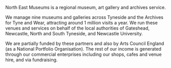 North East Museums is a regional museum, art gallery and archives service. 

We manage nine museums and galleries across Tyneside and the Archives for Tyne and Wear, attracting around 1 million visits a year. We run these venues and services on behalf of the local authorities of Gateshead, Newcastle, North and South Tyneside, and Newcastle University. 

We are partially funded by these partners and also by Arts Council England (as a National Portfolio Organisation). The rest of our income is generated through our commercial enterprises including our shops, cafes and venue hire, and via fundraising.
